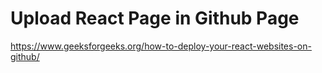 # Upload React Page in Github Page

https://www.geeksforgeeks.org/how-to-deploy-your-react-websites-on-github/